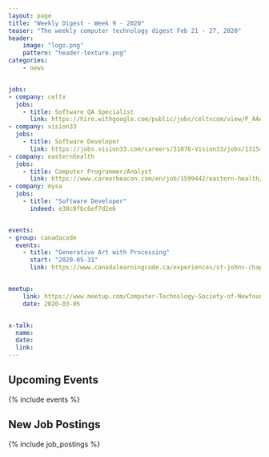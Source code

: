 ```yaml
---
layout: page
title: "Weekly Digest - Week 9 - 2020"
teaser: "The weekly computer technology digest Feb 21 - 27, 2020"
header:
    image: "logo.png"
    pattern: "header-texture.png"
categories:
    - news


jobs:
- company: celtx
  jobs:
    - title: Software QA Specialist
      link: https://hire.withgoogle.com/public/jobs/celtxcom/view/P_AAAAAAGAABPNlA5zDBUPVc
- company: vision33
  jobs:
    - title: Software Developer
      link: https://jobs.vision33.com/careers/31076-Vision33/jobs/13154698-Software-Developer-Open-Canada-Location
- company: easternhealth
  jobs:
    - title: Computer Programmer/Analyst
      link: https://www.careerbeacon.com/en/job/1599442/eastern-health/computer-programmer-analyst-2-positions-repost/st-john-s
- company: mysa
  jobs:
    - title: "Software Developer"
      indeed: e38c0fbc6ef7d2e6


events:
- group: canadacode
  events:
    - title: "Generative Art with Processing"
      start: "2020-05-31"
      link: https://www.canadalearningcode.ca/experiences/st-johns-chapter-kids-learning-code-generative-art-with-processing/


meetup:
    link: https://www.meetup.com/Computer-Technology-Society-of-Newfoundland-and-Labrador/events/ddlmkrybcfbhb/
    date: 2020-03-05


x-talk:
  name:
  date:
  link:
---
```


## Upcoming Events
{% include events %}

## New Job Postings
{% include job_postings %}
